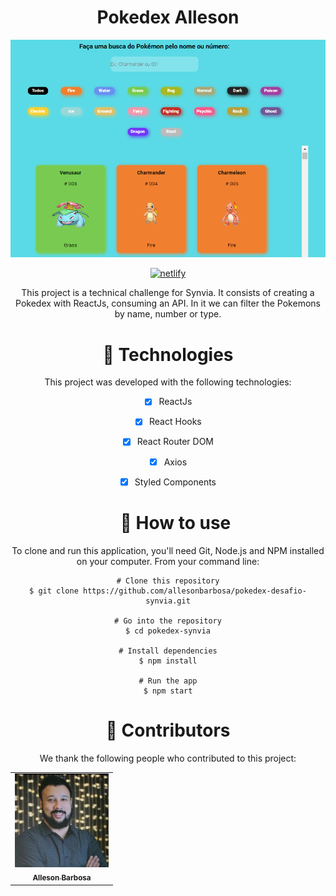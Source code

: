 <h1 align="center">Pokedex Alleson</h1>

<div align="center">
  <img src="src/assets/pokedex-interface.PNG" alt="interface-pokedex" width="600px">

  <a target="_blank" href="https://pokedex-alleson.netlify.app"><img src="https://www.netlify.com/img/global/meta-image.jpg" alt="netlify" width="100px" height="50px"></img></a>

  <p>This project is a technical challenge for Synvia. It consists of creating a Pokedex with ReactJs, consuming an API. In it we can filter the Pokemons by name, number or type.</p>
  
  
  <h1 color="Blue">🚀 Technologies</h1>

This project was developed with the following technologies:

- [x] ReactJs
- [x] React Hooks
- [x] React Router DOM
- [x] Axios
- [x] Styled Components


  <h1 color="Blue">🚀 How to use</h1>


To clone and run this application, you'll need Git, Node.js and NPM installed on your computer. From your command line:

```
# Clone this repository
$ git clone https://github.com/allesonbarbosa/pokedex-desafio-synvia.git

# Go into the repository
$ cd pokedex-synvia

# Install dependencies
$ npm install

# Run the app
$ npm start
```
  <h1 color="Blue">🤝 Contributors</h1>

We thank the following people who contributed to this project:

<table>
  <tr>
    <td align="center">
      <a href="https://www.linkedin.com/in/alleson-de-moura-barbosa-193802210/">
        <img src="src/assets/foto.jpg" width="150px;" alt="Foto-Alleson-Barbosa"/><br>
        <sub>
          <b>Alleson Barbosa</b>
        </sub>
      </a>
    </td>
  </tr>
</table>

</div>

